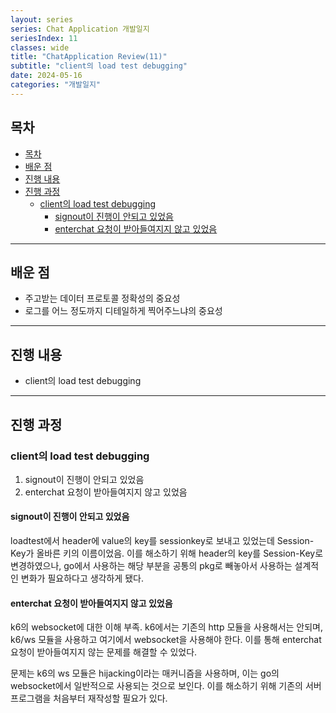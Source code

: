 ```yaml
---
layout: series
series: Chat Application 개발일지
seriesIndex: 11
classes: wide
title: "ChatApplication Review(11)"
subtitle: "client의 load test debugging"
date: 2024-05-16
categories: "개발일지"
---
```


## 목차

- [목차](#목차)
- [배운 점](#배운-점)
- [진행 내용](#진행-내용)
- [진행 과정](#진행-과정)
  - [client의 load test debugging](#client의-load-test-debugging)
    - [signout이 진행이 안되고 있었음](#signout이-진행이-안되고-있었음)
    - [enterchat 요청이 받아들여지지 않고 있었음](#enterchat-요청이-받아들여지지-않고-있었음)

---

## 배운 점

- 주고받는 데이터 프로토콜 정확성의 중요성
- 로그를 어느 정도까지 디테일하게 찍어주느냐의 중요성

---

## 진행 내용

- client의 load test debugging

---

## 진행 과정

### client의 load test debugging

1. signout이 진행이 안되고 있었음
2. enterchat 요청이 받아들여지지 않고 있었음

#### signout이 진행이 안되고 있었음

loadtest에서 header에 value의 key를 sessionkey로 보내고 있었는데 Session-Key가 올바른 키의 이름이었음.
이를 해소하기 위해 header의 key를 Session-Key로 변경하였으나, go에서 사용하는 해당 부분을 공통의 pkg로
빼놓아서 사용하는 설계적인 변화가 필요하다고 생각하게 됐다.

#### enterchat 요청이 받아들여지지 않고 있었음

k6의 websocket에 대한 이해 부족. k6에서는 기존의 http 모듈을 사용해서는 안되며, k6/ws 모듈을 사용하고 여기에서
websocket을 사용해야 한다. 이를 통해 enterchat 요청이 받아들여지지 않는 문제를 해결할 수 있었다.

문제는 k6의 ws 모듈은 hijacking이라는 매커니즘을 사용하며, 이는 go의 websocket에서 일반적으로 사용되는 것으로
보인다. 이를 해소하기 위해 기존의 서버 프로그램을 처음부터 재작성할 필요가 있다.
